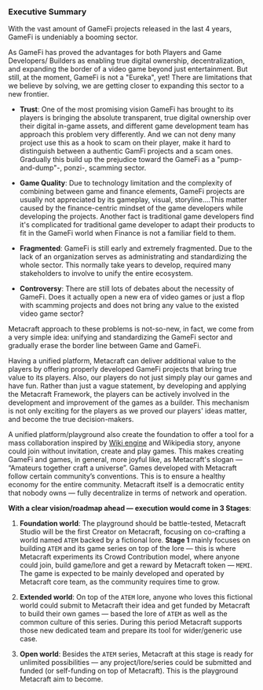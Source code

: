 ### Executive Summary 

With the vast amount of GameFi projects released in the last 4 years, GameFi is undeniably a booming sector.

As GameFi has proved the advantages for both Players and Game Developers/ Builders as enabling true digital ownership, decentralization, and expanding the border of a video game beyond just entertainment. But still, at the moment, GameFi is not a "Eureka", yet! There are limitations that we believe by solving, we are getting closer to expanding this sector to a new frontier.

- **Trust**: One of the most promising vision GameFi has brought to its players is bringing the absolute transparent, true digital ownership over their digital in-game assets, and different game development team has approach this problem very differently. And we can not deny many project use this as a hook to scam on their player, make it hard to distinguish between a authentic GamFi projects and a scam ones. Gradually this build up the prejudice toward the GameFi as a "pump-and-dump"-, ponzi-, scamming sector.

- **Game Quality**: Due to technology limitation and the complexity of combining between game and finance elements, GameFi projects are usually not appreciated by its gameplay, visual, storyline....This matter caused by the finance-centric mindset of the game developers while developing the projects. Another fact is traditional game developers find it's complicated for traditional game developer to adapt their products to fit in the GameFi world when Finance is not a familiar field to them.
  
- **Fragmented**: GameFi is still early and extremely fragmented. Due to the lack of an organization serves as administrating and standardizing the whole sector. This normally take years to develop, required many stakeholders to involve to unify the entire ecosystem.

- **Controversy**: There are still lots of debates about the necessity of GameFi. Does it actually open a new era of video games or just a flop with scamming projects and does not bring any value to the existed video game sector?

Metacraft approach to these problems is not-so-new, in fact, we come from a very simple idea: unifying and standardizing the GameFi sector and gradually erase the border line between Game and GameFi. 

Having a unified platform, Metacraft can deliver additional value to the players by offering properly developed GameFi projects that bring true value to its players. Also, our players do not just simply play our games and have fun. Rather than just a vague statement, by developing and applying the Metacraft Framework, the players can be actively involved in the development and improvement of the games as a builder. This mechanism is not only exciting for the players as we proved our players' ideas matter, and become the true decision-makers.

A unified platform/playground also create the foundation to offer a tool for a mass collaboration inspired by [Wiki engine](https://en.wikipedia.org/wiki/Wiki_software) and Wikipedia story, anyone could join without invitation, create and play games. This makes creating GameFi and games, in general, more joyful like, as Metacraft's slogan — “Amateurs together craft a universe”. Games developed with Metacraft follow certain community’s conventions. This is to ensure a healthy economy for the entire community. Metacraft itself is a democratic entity that nobody owns — fully decentralize in terms of network and operation.

**With a clear vision/roadmap ahead — execution would come in 3 Stages**:

1. **Foundation world**: The playground should be battle-tested, Metacraft Studio will be the first Creator on Metacraft, focusing on co-crafting a world named `ATEM` backed by a fictional lore. **Stage 1** mainly focuses on building `ATEM` and its game series on top of the lore — this is where Metacraft experiments its Crowd Contribution model, where anyone could join, build game/lore and get a reward by Metacraft token — `MEMI`. The game is expected to be mainly developed and operated by Metacraft core team, as the community requires time to grow.

2. **Extended world**: On top of the `ATEM` lore, anyone who loves this fictional world could submit to Metacraft their idea and get funded by Metacraft to build their own games — based the lore of `ATEM` as well as the common culture of this series. During this period Metacraft supports those new dedicated team and prepare its tool for wider/generic use case.

3. **Open world**: Besides the `ATEM` series, Metacraft at this stage is ready for unlimited possibilities — any project/lore/series could be submitted and funded (or self-funding on top of Metacraft). This is the playground Metacraft aim to become.
